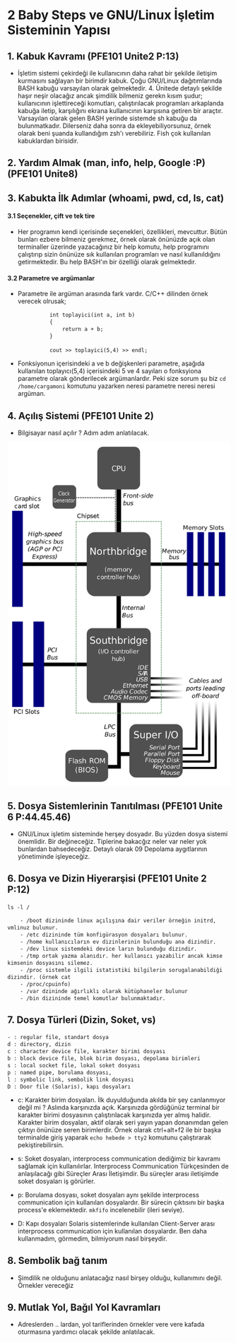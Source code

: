 # 2 Baby Steps ve GNU/Linux İşletim Sisteminin Yapısı
## 1. Kabuk Kavramı                                                             (PFE101 Unite2 P:13)
- İşletim sistemi çekirdeği ile kullanıcının daha rahat bir şekilde iletişim kurmasını sağlayan bir birimdir kabuk. Çoğu GNU/Linux dağıtımlarında BASH kabuğu varsayılan olarak gelmektedir. 4. Ünitede detaylı şekilde haşır neşir olacağız ancak şimdilik bilmeniz gerekn kısım şudur; kullanıcının işlettireceği komutları, çalıştırılacak programları arkaplanda kabuğa iletip, karşılığını ekrana kullanıcının karşısına getiren bir araçtır. Varsayılan olarak gelen BASH yerinde sistemde sh kabuğu da bulunmatkadır. Dilerseniz daha sonra da ekleyebiliyorsunuz, örnek olarak beni şuanda kullandığım zsh'ı verebiliriz. Fish çok kullanılan kabuklardan birisidir. 

## 2. Yardım Almak (man, info, help, Google :P)                                 (PFE101 Unite8)

## 3. Kabukta İlk Adımlar (whoami, pwd, cd, ls, cat)

#### 3.1 Seçenekler, çift ve tek tire
-  Her programın kendi içerisinde seçenekleri, özellikleri, mevcuttur. Bütün bunları ezbere bilmeniz gerekmez, örnek olarak önünüzde açık olan terminaller üzerinde yazacağınız bir help komutu, help programını çalıştırıp sizin önünüze sık kullanılan programları ve nasıl kullanıldığını getirmektedir. Bu help BASH'ın bir özelliği olarak gelmektedir.

#### 3.2 Parametre ve argümanlar
- Parametre ile argüman arasında fark vardır. C/C++ dilinden örnek verecek olrusak;

                int toplayici(int a, int b)
                {
                    return a + b;
                }

                cout >> toplayici(5,4) >> endl;
            
- Fonksiyonun içerisindeki a ve b değişkenleri parametre, aşağıda kullanılan toplayıcı(5,4) içerisindeki 5 ve 4 sayıları o fonksyiona parametre olarak gönderilecek argümanlardır. Peki size sorum şu biz `cd /home/cargamoni` komutunu yazarken neresi parametre neresi neresi argüman.


## 4. Açılış Sistemi                                                            (PFE101 Unite 2)
- Bilgisayar nasıl açılır ? Adım adım anlatılacak.

![picture](resimler/02gnuSys-motherboard.png)

## 5. Dosya Sistemlerinin Tanıtılması                                           (PFE101 Unite 6 P:44.45.46)

- GNU/Linux işletim sisteminde herşey dosyadır. Bu yüzden dosya sistemi önemlidir. Bir değineceğiz. Tiplerine bakacğız neler var neler yok bunlardan bahsedeceğiz. Detaylı olarak 09 Depolama aygıtlarının yönetiminde işleyeceğiz.

## 6. Dosya ve Dizin Hiyerarşisi                                                (PFE101 Unite 2 P:12)

`ls -l /`

        - /boot dizininde linux açılışına dair veriler örneğin initrd, vmlinuz bulunur.
        - /etc dizininde tüm konfigürasyon dosyaları bulunur.
        - /home kullanıcıların ev dizinlerinin bulunduğu ana dizindir.
        - /dev linux sistemdeki device ların bulunduğu dizindir.
        - /tmp ortak yazma alanıdır. her kullanıcı yazabilir ancak kimse kimsenin dosyasını silemez.
        - /proc sistemle ilgili istatistiki bilgilerin sorugalanabildiği dizindir. (örnek cat
        - /proc/cpuinfo)
        - /var dzininde ağırlıklı olarak kütüphaneler bulunur
        - /bin dizininde temel komutlar bulunmaktadır.

## 7. Dosya Türleri (Dizin, Soket, vs)
    - : regular file, standart dosya
    d : directory, dizin
    c : character device file, karakter birimi dosyası
    b : block device file, blok birim dosyası, depolama birimleri
    s : local socket file, lokal soket dosyası
    p : named pipe, borulama dosyası,
    l : symbolic link, sembolik link dosyası
    D : Door file (Solaris), kapı dosyaları
    
- c: Karakter birim dosyaları. İlk duyulduğunda akılda bir şey canlanmıyor değil mi ? Aslında karşınızda açık. Karşınızda gördüğünüz terminal bir karakter birimi dosyasının çalıştırılacak karşınızda yer almış halidir. Karakter birim dosyaları, aktif olarak seri yayın yapan donanımdan gelen çıktıyı önünüze seren birimlerdir. Örnek olarak ctrl+alt+f2 ile bir başka terminalde giriş yaparak `echo hebede > tty2` komutunu çalıştırarak pekiştirebilirsin.

- s: Soket dosyaları, interprocess communication dediğimiz bir kavramı sağlamak için kullanılırlar. Interprocess Communication Türkçesinden de anlaşılacağı gibi Süreçler Arası İletişimdir. Bu süreçler arası iletişimde soket dosyaları iş görürler.

- p: Borulama dosyası, soket dosyaları aynı şekilde interprocess communication için kullanılan dosyalardır. Bir sürecin çıktısını bir başka process'e eklemektedir. `mkfifo` incelenebilir (ileri seviye).

- D: Kapı dosyaları Solaris sistemlerinde kullanılan Client-Server arası interprocess communication için kullanılan dosyalardır. Ben daha kullanmadım, görmedim, bilmiyorum nasıl birşeydir.


## 8. Sembolik bağ tanım                                                            
- Şimdilik ne olduğunu anlatacağız nasıl birşey olduğu, kullanımını değil. Örnekler vereceğiz

## 9. Mutlak Yol, Bağıl Yol Kavramları                                          
- Adreslerden .. lardan, yol tariflerinden örnekler vere vere kafada oturmasına yardımcı olacak şekilde anlatılacak.